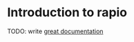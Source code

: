 # Introduction to rapio

TODO: write [great documentation](http://jacobian.org/writing/what-to-write/)
